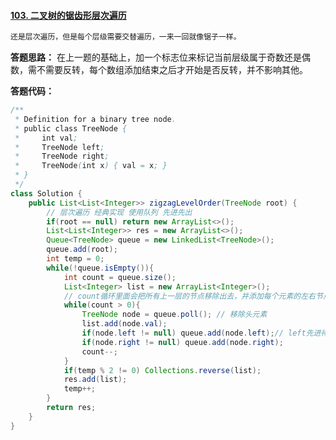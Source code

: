 #### [103. 二叉树的锯齿形层次遍历](https://leetcode-cn.com/problems/binary-tree-zigzag-level-order-traversal/)

```java
还是层次遍历，但是每个层级需要交替遍历，一来一回就像锯子一样。
```



**答题思路：** 在上一题的基础上，加一个标志位来标记当前层级属于奇数还是偶数，需不需要反转，每个数组添加结束之后才开始是否反转，并不影响其他。



**答题代码：** 

```java
/**
 * Definition for a binary tree node.
 * public class TreeNode {
 *     int val;
 *     TreeNode left;
 *     TreeNode right;
 *     TreeNode(int x) { val = x; }
 * }
 */
class Solution {
    public List<List<Integer>> zigzagLevelOrder(TreeNode root) {
        // 层次遍历 经典实现 使用队列 先进先出
        if(root == null) return new ArrayList<>();
        List<List<Integer>> res = new ArrayList<>();
        Queue<TreeNode> queue = new LinkedList<TreeNode>();
        queue.add(root);
        int temp = 0;
        while(!queue.isEmpty()){
            int count = queue.size();
            List<Integer> list = new ArrayList<Integer>();
            // count循环里面会把所有上一层的节点移除出去，并添加每个元素的左右节点
            while(count > 0){
                TreeNode node = queue.poll(); // 移除头元素
                list.add(node.val); 
                if(node.left != null) queue.add(node.left);// left先进待会也是先出
                if(node.right != null) queue.add(node.right);
                count--;
            }
            if(temp % 2 != 0) Collections.reverse(list);
            res.add(list);
            temp++;
        }
        return res;
    }
}
```
